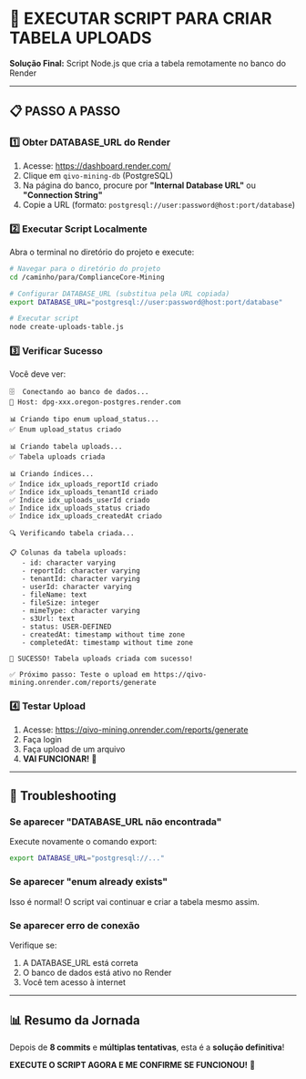 # 🚀 EXECUTAR SCRIPT PARA CRIAR TABELA UPLOADS

**Solução Final:** Script Node.js que cria a tabela remotamente no banco do Render

---

## 📋 PASSO A PASSO

### 1️⃣ Obter DATABASE_URL do Render

1. Acesse: https://dashboard.render.com/
2. Clique em `qivo-mining-db` (PostgreSQL)
3. Na página do banco, procure por **"Internal Database URL"** ou **"Connection String"**
4. Copie a URL (formato: `postgresql://user:password@host:port/database`)

### 2️⃣ Executar Script Localmente

Abra o terminal no diretório do projeto e execute:

```bash
# Navegar para o diretório do projeto
cd /caminho/para/ComplianceCore-Mining

# Configurar DATABASE_URL (substitua pela URL copiada)
export DATABASE_URL="postgresql://user:password@host:port/database"

# Executar script
node create-uploads-table.js
```

### 3️⃣ Verificar Sucesso

Você deve ver:

```
🗄️  Conectando ao banco de dados...
📍 Host: dpg-xxx.oregon-postgres.render.com

📊 Criando tipo enum upload_status...
✅ Enum upload_status criado

📊 Criando tabela uploads...
✅ Tabela uploads criada

📊 Criando índices...
✅ Índice idx_uploads_reportId criado
✅ Índice idx_uploads_tenantId criado
✅ Índice idx_uploads_userId criado
✅ Índice idx_uploads_status criado
✅ Índice idx_uploads_createdAt criado

🔍 Verificando tabela criada...

📋 Colunas da tabela uploads:
   - id: character varying
   - reportId: character varying
   - tenantId: character varying
   - userId: character varying
   - fileName: text
   - fileSize: integer
   - mimeType: character varying
   - s3Url: text
   - status: USER-DEFINED
   - createdAt: timestamp without time zone
   - completedAt: timestamp without time zone

🎉 SUCESSO! Tabela uploads criada com sucesso!

✅ Próximo passo: Teste o upload em https://qivo-mining.onrender.com/reports/generate
```

### 4️⃣ Testar Upload

1. Acesse: https://qivo-mining.onrender.com/reports/generate
2. Faça login
3. Faça upload de um arquivo
4. **VAI FUNCIONAR!** 🎉

---

## 🚨 Troubleshooting

### Se aparecer "DATABASE_URL não encontrada"

Execute novamente o comando export:
```bash
export DATABASE_URL="postgresql://..."
```

### Se aparecer "enum already exists"

Isso é normal! O script vai continuar e criar a tabela mesmo assim.

### Se aparecer erro de conexão

Verifique se:
1. A DATABASE_URL está correta
2. O banco de dados está ativo no Render
3. Você tem acesso à internet

---

## 📊 Resumo da Jornada

Depois de **8 commits** e **múltiplas tentativas**, esta é a **solução definitiva**!

**EXECUTE O SCRIPT AGORA E ME CONFIRME SE FUNCIONOU!** 🙏

